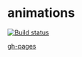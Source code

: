 # animations

[![Build status](https://ci.appveyor.com/api/projects/status/nt91yx0oc497357j?svg=true)](https://ci.appveyor.com/project/Stanislavsus-edu/animations)

[gh-pages](https://stanislavsus-edu.github.io/animations/)


